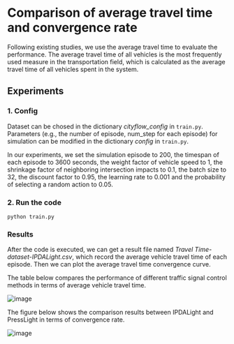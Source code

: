 # Comparison of average travel time and convergence rate
Following existing studies, we use the average travel time to evaluate the performance. The average travel time of all vehicles is the most frequently used measure in the transportation field, which is calculated as the average travel time of all vehicles spent in the system.


## Experiments

### 1. Config
Dataset can be chosed in the dictionary *cityflow_config* in ``train.py``. Parameters (e.g., the number of episode, num_step for each episode) for simulation can be modified in the dictionary *config* in ``train.py``.

In our experiments, we set the simulation episode to 200, the timespan of each episode to 3600 seconds, the weight factor of vehicle speed to 1, the shrinkage factor of neighboring intersection impacts to 0.1, the batch size to 32, the discount factor to 0.95, the learning rate to 0.001 and the probability of selecting a random action to 0.05. 

### 2. Run the code

``python train.py``

### Results
After the code is executed, we can get a result file named *Travel Time-dataset-IPDALight.csv*, which record the average vehicle travel time of each episode. Then we can plot the average travel time convergence curve.

The table below compares the performance of different traffic signal control methods in terms of average vehicle travel time.

![image](https://user-images.githubusercontent.com/29703034/130348368-d8efffc0-25f7-4c78-9ae5-32500fe7f8c2.png)

The figure below shows the comparison results between IPDALight and PressLight in terms of convergence rate.

![image](https://user-images.githubusercontent.com/29703034/130360973-52064dcf-9fa2-46bb-89b3-9c0bf447092e.png)